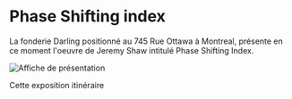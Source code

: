 # Phase Shifting index
La fonderie Darling positionné au 745 Rue Ottawa à Montreal, présente en ce moment l'oeuvre de Jeremy Shaw intitulé Phase Shifting Index.

![Affiche de présentation](media/pamphlet_oeuvre.JPG)

Cette exposition itinéraire 
